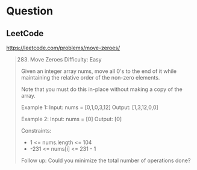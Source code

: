 # Question

## LeetCode
https://leetcode.com/problems/move-zeroes/
> 283. Move Zeroes
> Difficulty: Easy
>
> Given an integer array nums, move all 0's to the end of
> it while maintaining the relative order of the non-zero elements.
>
> Note that you must do this in-place without making a copy of the array.
>
> Example 1:
> Input: nums = [0,1,0,3,12]
> Output: [1,3,12,0,0]
>
> Example 2:
> Input: nums = [0]
> Output: [0]
>
> Constraints:
>  * 1 <= nums.length <= 104
>  * -231 <= nums[i] <= 231 - 1
>
> Follow up: Could you minimize the total number of operations done?
>
